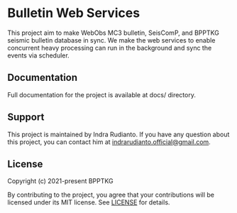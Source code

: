 # Bulletin Web Services

This project aim to make WebObs MC3 bulletin, SeisComP, and BPPTKG seismic
bulletin database in sync. We make the web services to enable concurrent heavy
processing can run in the background and sync the events via scheduler.

## Documentation

Full documentation for the project is available at docs/ directory.

## Support

This project is maintained by Indra Rudianto. If you have any question about
this project, you can contact him at <indrarudianto.official@gmail.com>.

## License

Copyright (c) 2021-present BPPTKG

By contributing to the project, you agree that your contributions will be
licensed under its MIT license. See
[LICENSE](https://gitlab.com/bpptkg/bulletin/-/blob/main/LICENSE) for details.

